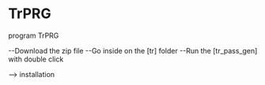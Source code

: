 # TrPRG
program TrPRG 

--Download the zip file
--Go inside on the [tr] folder
--Run the [tr_pass_gen] with double click

--> installation
